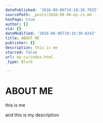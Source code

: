 ```yaml
---
datePublished: '2016-08-06T10:18:30.703Z'
sourcePath: _posts/2016-08-06-my-cv.md
hasPage: true
author: []
via: {}
dateModified: '2016-08-06T10:18:30.024Z'
title: ABOUT ME
publisher: {}
description: this is me
starred: false
url: my-cv/index.html
_type: Blurb

---
```

# ABOUT ME

this is me

and this is my description